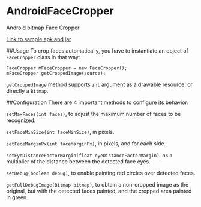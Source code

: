AndroidFaceCropper
==================

Android bitmap Face Cropper

[Link to sample apk and jar](https://github.com/lafosca/AndroidFaceCropper/releases/tag/1.1)


##Usage 
To crop faces automatically, you have to instantiate an object of `FaceCropper` class in that way:

	FaceCropper mFaceCropper = new FaceCropper();
    mFaceCropper.getCroppedImage(source);
    
`getCroppedImage` method supports `int` argument as a drawable resource, or directly a `Bitmap`.

##Configuration
There are 4 important methods to configure its behavior:

`setMaxFaces(int faces)`, to adjust the maximum number of faces to be recognized.

`setFaceMinSize(int faceMinSize)`, in pixels.

`setFaceMarginPx(int faceMarginPx)`, in pixels, and for each side.

`setEyeDistanceFactorMargin(float eyeDistanceFactorMargin)`, as a multiplier of the distance between the detected face eyes.

`setDebug(boolean debug)`, to enable painting red circles over detected faces.

`getFullDebugImage(Bitmap bitmap)`, to obtain a non-cropped image as the original, but with the detected faces painted, and the cropped area painted in green.
